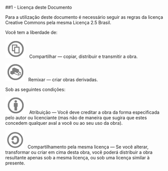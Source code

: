 ##1 - Licença deste Documento

Para a utilização deste documento é necessário seguir as regras da licença Creative Commons pela mesma Licença 2.5 Brasil.

Você tem a liberdade de:

![](https://github.com/gabrielamayoli/CAU/blob/master/imagens/1.png) &nbsp;  Compartilhar — copiar, distribuir e transmitir a obra.

![](https://github.com/gabrielamayoli/CAU/blob/master/imagens/2.png) &nbsp; Remixar — criar obras derivadas.

Sob as seguintes condições:

![](https://github.com/gabrielamayoli/CAU/blob/master/imagens/3.png) &nbsp; Atribuição — Você deve creditar a obra da forma especificada pelo autor ou licenciante (mas não de maneira que sugira que estes concedem qualquer aval a você ou ao seu uso da obra).

![](https://github.com/gabrielamayoli/CAU/blob/master/imagens/4.png) &nbsp; Compartilhamento pela mesma licença — Se você alterar, transformar ou criar em cima desta obra, você poderá distribuir a obra resultante apenas sob a mesma licença, ou sob uma licença similar à presente.
